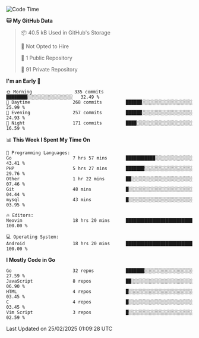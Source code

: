 
<!--START_SECTION:waka-->
![Code Time](http://img.shields.io/badge/Code%20Time-5%2C742%20hrs%2056%20mins-blue)

**🐱 My GitHub Data** 

> 📦 40.5 kB Used in GitHub's Storage 
 > 
> 🚫 Not Opted to Hire
 > 
> 📜 1 Public Repository 
 > 
> 🔑 91 Private Repository 
 > 
**I'm an Early 🐤** 

```text
🌞 Morning                335 commits         ████████░░░░░░░░░░░░░░░░░   32.49 % 
🌆 Daytime                268 commits         ██████░░░░░░░░░░░░░░░░░░░   25.99 % 
🌃 Evening                257 commits         ██████░░░░░░░░░░░░░░░░░░░   24.93 % 
🌙 Night                  171 commits         ████░░░░░░░░░░░░░░░░░░░░░   16.59 % 
```


📊 **This Week I Spent My Time On** 

```text
💬 Programming Languages: 
Go                       7 hrs 57 mins       ███████████░░░░░░░░░░░░░░   43.41 % 
PHP                      5 hrs 27 mins       ███████░░░░░░░░░░░░░░░░░░   29.76 % 
Other                    1 hr 22 mins        ██░░░░░░░░░░░░░░░░░░░░░░░   07.46 % 
Git                      48 mins             █░░░░░░░░░░░░░░░░░░░░░░░░   04.44 % 
mysql                    43 mins             █░░░░░░░░░░░░░░░░░░░░░░░░   03.95 % 

🔥 Editors: 
Neovim                   18 hrs 20 mins      █████████████████████████   100.00 % 

💻 Operating System: 
Android                  18 hrs 20 mins      █████████████████████████   100.00 % 
```

**I Mostly Code in Go** 

```text
Go                       32 repos            ███████░░░░░░░░░░░░░░░░░░   27.59 % 
JavaScript               8 repos             ██░░░░░░░░░░░░░░░░░░░░░░░   06.90 % 
HTML                     4 repos             █░░░░░░░░░░░░░░░░░░░░░░░░   03.45 % 
C                        4 repos             █░░░░░░░░░░░░░░░░░░░░░░░░   03.45 % 
Vim Script               3 repos             █░░░░░░░░░░░░░░░░░░░░░░░░   02.59 % 
```




 Last Updated on 25/02/2025 01:09:28 UTC
<!--END_SECTION:waka-->
